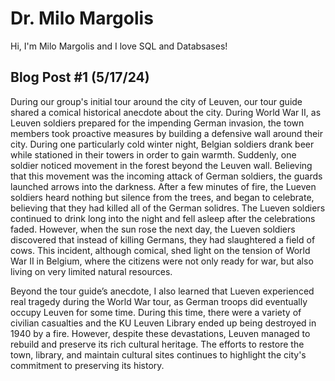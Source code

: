 # Dr. Milo Margolis

Hi, I'm Milo Margolis and I love SQL and Databsases!

## Blog Post #1 (5/17/24)
During our group's initial tour around the city of Leuven, our tour guide shared a comical historical anecdote about the city. During World War II, as Leuven soldiers prepared for the impending German invasion, the town members took proactive measures by building a defensive wall around their city. During one particularly cold winter night, Belgian soldiers drank beer while stationed in their towers in order to gain warmth. Suddenly, one soldier noticed movement in the forest beyond the Leuven wall. Believing that this movement was the incoming attack of German soldiers, the guards launched arrows into the darkness. After a few minutes of fire, the Lueven soldiers heard nothing but silence from the trees, and began to celebrate, believing that they had killed all of the German solidres. The Lueven soldiers continued to drink long into the night and fell asleep after the celebrations faded. However, when the sun rose the next day, the Lueven soldiers discovered that instead of killing Germans, they had slaughtered a field of cows. This incident, although comical, shed light on the tension of World War II in Belgium, where the citizens were not only ready for war, but also living on very limited natural resources. 

Beyond the tour guide’s anecdote, I also learned that Lueven experienced real tragedy during the World War tour, as German troops did eventually occupy Leuven for some time. During this time, there were a variety of civilian casualties and the KU Leuven Library ended up being destroyed in 1940 by a fire. However, despite these devastations, Leuven managed to rebuild and preserve its rich cultural heritage. The efforts to restore the town, library, and maintain cultural sites continues to highlight the city's commitment to preserving its history. 
